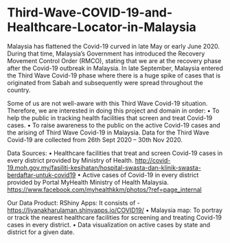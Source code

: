 # Third-Wave-COVID-19-and-Healthcare-Locator-in-Malaysia

Malaysia has flattened the Covid-19 curved in late May or early June 2020. During that time, Malaysia’s Government has introduced the Recovery Movement Control Order (RMCO), stating that we are at the recovery phase after the Covid-19 outbreak in Malaysia. In late September, Malaysia entered the Third Wave Covid-19 phase where there is a huge spike of cases that is originated from Sabah and subsequently were spread throughout the country.

Some of us are not well-aware with this Third Wave Covid-19 situation. Therefore, we are interested in doing this project and domain in order:
• To help the public in tracking health facilities that screen and treat Covid-19 cases.
• To raise awareness to the public on the active Covid-19 cases and the arising of Third Wave Covid-19 in Malaysia.
Data for the Third Wave Covid-19 are collected from 26th Sept 2020 – 30th Nov 2020.

Data Sources:
• Healthcare facilities that treat and screen Covid-19 cases in every district provided by Ministry of Health.
http://covid-19.moh.gov.my/fasiliti-kesihatan/hospital-swasta-dan-klinik-swasta-berdaftar-untuk-covid19
• Active cases of Covid-19 in every district provided by Portal MyHealth Ministry of Health Malaysia.
https://www.facebook.com/myhealthkkm/photos/?ref=page_internal

Our Data Product: 
RShiny Apps: 
It consists of - https://liyanakharulaman.shinyapps.io/COVID19/
• Malaysia map: To portray or track the nearest healthcare facilities for screening and treating Covid-19 cases in every district. 
• Data visualization on active cases by state and district for a given date.
